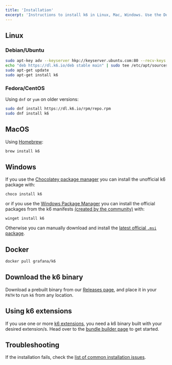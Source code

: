 ```yaml
---
title: 'Installation'
excerpt: 'Instructions to install k6 in Linux, Mac, Windows. Use the Docker container or the prebuilt binary.'
---
```


## Linux

### Debian/Ubuntu

```bash
sudo apt-key adv --keyserver hkp://keyserver.ubuntu.com:80 --recv-keys C5AD17C747E3415A3642D57D77C6C491D6AC1D69
echo "deb https://dl.k6.io/deb stable main" | sudo tee /etc/apt/sources.list.d/k6.list
sudo apt-get update
sudo apt-get install k6
```


### Fedora/CentOS

Using `dnf` or `yum` on older versions:

```bash
sudo dnf install https://dl.k6.io/rpm/repo.rpm
sudo dnf install k6
```



## MacOS

Using [Homebrew](https://brew.sh/):

```bash
brew install k6
```

## Windows

If you use the [Chocolatey package manager](https://chocolatey.org/) you can install the unofficial k6 package with:

```
choco install k6
```

or if you use the [Windows Package Manager](https://github.com/microsoft/winget-cli) you can install the official packages from the k6 manifests [(created by the community)](https://github.com/microsoft/winget-pkgs/tree/master/manifests/k/k6/k6) with:  

```
winget install k6
```

Otherwise you can manually download and install the [latest official `.msi` package](https://dl.k6.io/msi/k6-latest-amd64.msi).

## Docker

```bash
docker pull grafana/k6
```

## Download the k6 binary

Download a prebuilt binary from our [Releases page](https://github.com/grafana/k6/releases),
and place it in your `PATH` to run `k6` from any location.

## Using k6 extensions

If you use one or more [k6 extensions](/extensions), you need a k6 binary built with your desired extension/s. Head over to the [bundle builder page](/extensions/bundle-builder/) to get started.

## Troubleshooting 

If the installation fails, check the [list of common installation issues](/getting-started/installation/troubleshooting/).
